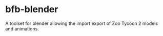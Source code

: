 # bfb-blender
A toolset for blender allowing the import export of Zoo Tycoon 2 models and animations.

